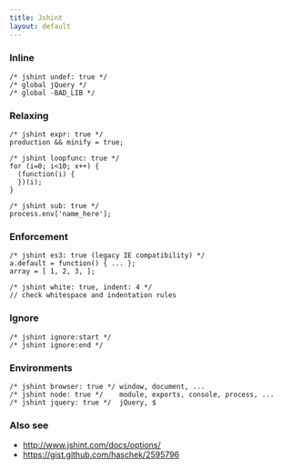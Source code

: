 ```yaml
---
title: Jshint
layout: default
---
```


### Inline

    /* jshint undef: true */
    /* global jQuery */
    /* global -BAD_LIB */

### Relaxing

    /* jshint expr: true */
    production && minify = true;

    /* jshint loopfunc: true */
    for (i=0; i<10; x++) {
      (function(i) {
      })(i);
    }

    /* jshint sub: true */
    process.env['name_here'];

### Enforcement

    /* jshint es3: true (legacy IE compatibility) */
    a.default = function() { ... };
    array = [ 1, 2, 3, ];

    /* jshint white: true, indent: 4 */
    // check whitespace and indentation rules

### Ignore

    /* jshint ignore:start */
    /* jshint ignore:end */

### Environments

    /* jshint browser: true */ window, document, ...
    /* jshint node: true */    module, exports, console, process, ...
    /* jshint jquery: true */  jQuery, $

### Also see

 * http://www.jshint.com/docs/options/
 * https://gist.github.com/haschek/2595796

